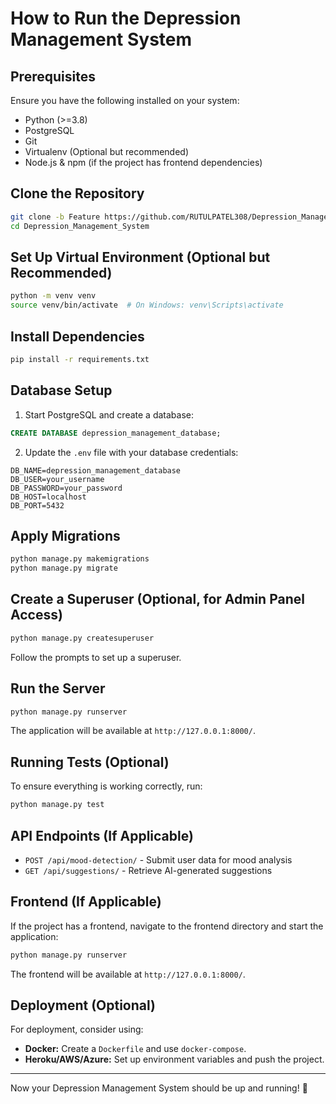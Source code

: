 # How to Run the Depression Management System

## Prerequisites
Ensure you have the following installed on your system:
- Python (>=3.8)
- PostgreSQL
- Git
- Virtualenv (Optional but recommended)
- Node.js & npm (if the project has frontend dependencies)

## Clone the Repository
```bash
git clone -b Feature https://github.com/RUTULPATEL308/Depression_Management_System.git
cd Depression_Management_System
```

## Set Up Virtual Environment (Optional but Recommended)
```bash
python -m venv venv
source venv/bin/activate  # On Windows: venv\Scripts\activate
```

## Install Dependencies
```bash
pip install -r requirements.txt
```

## Database Setup
1. Start PostgreSQL and create a database:
```sql
CREATE DATABASE depression_management_database;
```
2. Update the `.env` file with your database credentials:
```
DB_NAME=depression_management_database
DB_USER=your_username
DB_PASSWORD=your_password
DB_HOST=localhost
DB_PORT=5432
```

## Apply Migrations
```bash
python manage.py makemigrations
python manage.py migrate
```

## Create a Superuser (Optional, for Admin Panel Access)
```bash
python manage.py createsuperuser
```
Follow the prompts to set up a superuser.

## Run the Server
```bash
python manage.py runserver
```
The application will be available at `http://127.0.0.1:8000/`.

## Running Tests (Optional)
To ensure everything is working correctly, run:
```bash
python manage.py test
```

## API Endpoints (If Applicable)
- `POST /api/mood-detection/` - Submit user data for mood analysis
- `GET /api/suggestions/` - Retrieve AI-generated suggestions

## Frontend (If Applicable)
If the project has a frontend, navigate to the frontend directory and start the application:
```bash
python manage.py runserver
```
The frontend will be available at `http://127.0.0.1:8000/`.

## Deployment (Optional)
For deployment, consider using:
- **Docker:** Create a `Dockerfile` and use `docker-compose`.
- **Heroku/AWS/Azure:** Set up environment variables and push the project.

---
Now your Depression Management System should be up and running! 🚀

